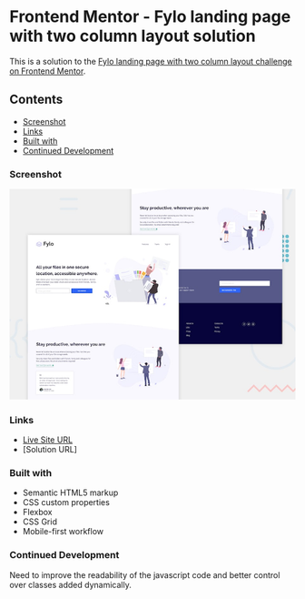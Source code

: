 # Frontend Mentor - Fylo landing page with two column layout solution

This is a solution to the [Fylo landing page with two column layout challenge on Frontend Mentor](https://www.frontendmentor.io/challenges/fylo-landing-page-with-two-column-layout-5ca5ef041e82137ec91a50f5).

## Contents

- [Screenshot](#screenshot)
- [Links](#links)
- [Built with](#built-with)
- [Continued Development](#continued-development)

### Screenshot

![alt text](design/desktop-preview.jpg)

### Links

- [Live Site URL](https://debabratabanik.github.io/fylo-landing-page-with-two-column-layout-master/)
- [Solution URL]

### Built with

- Semantic HTML5 markup
- CSS custom properties
- Flexbox
- CSS Grid
- Mobile-first workflow

### Continued Development

Need to improve the readability of the javascript code and better control over classes added dynamically.
